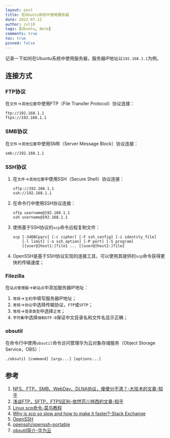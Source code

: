 ```yaml
---
layout: post
title: 在Ubuntu系统中使用服务器
date: 2022-07-12
author: zxl19
tags: [Ubuntu, Note]
comments: true
toc: true
pinned: false
---
```


记录一下如何在Ubuntu系统中使用服务器，服务器IP地址以`192.168.1.1`为例。

<!-- more -->

## 连接方式

### FTP协议

在`文件`->`其他位置`中使用FTP（File Transfer Protocol）协议连接：

```shell
ftp://192.168.1.1
ftps://192.168.1.1
```

### SMB协议

在`文件`->`其他位置`中使用SMB（Server Message Block）协议连接：

```shell
smb://192.168.1.1
```

### SSH协议

1. 在`文件`->`其他位置`中使用SSH（Secure Shell）协议连接：

    ```shell
    sftp://192.168.1.1
    ssh://192.168.1.1
    ```

2. 在命令行中使用SSH协议连接：

    ```shell
    sftp username@192.168.1.1
    ssh username@192.168.1.1
    ```

3. 使用基于SSH协议的`scp`命令远程复制文件：

    ```shell
    scp [-346BCpqrv] [-c cipher] [-F ssh_config] [-i identity_file]
        [-l limit] [-o ssh_option] [-P port] [-S program]
        [[user@]host1:]file1 ... [[user@]host2:]file2
    ```

4. OpenSSH是基于SSH协议实现的连接工具，可以使用其提供的`scp`命令获得更快的传输速度；

### Filezilla

在`站点管理器`->`新站点`中添加服务器IP地址：

1. `常规`->`主机`中填写服务器IP地址；
2. `常规`->`协议`中选择传输协议，`FTP`或`SFTP`；
3. `常规`->`登录类型`中选择`正常`；
4. `字符集`中选择`强制UTF-8`保证中文目录名和文件名显示正确；

### obsutil

在命令行中使用`obsutil`命令访问管理华为云对象存储服务（Object Storage Service，OBS）：

```shell
./obsutil [command] [args...] [options...]
```

## 参考

1. [NFS、FTP、SMB、WebDav、DLNA协议，傻傻分不清？-大技术的文章-知乎](https://zhuanlan.zhihu.com/p/411161467)
2. [浅谈FTP，SFTP，FTPS区别-依然范儿特西的文章-知乎](https://zhuanlan.zhihu.com/p/106980723)
3. [Linux scp命令-菜鸟教程](https://www.runoob.com/linux/linux-comm-scp.html)
4. [Why is scp so slow and how to make it faster?-Stack Exchange](https://unix.stackexchange.com/questions/238152/why-is-scp-so-slow-and-how-to-make-it-faster)
5. [OpenSSH](https://www.openssh.com)
6. [openssh/openssh-portable](https://github.com/openssh/openssh-portable)
7. [obsutil简介-华为云](https://support.huaweicloud.com/utiltg-obs/obs_11_0001.html)
